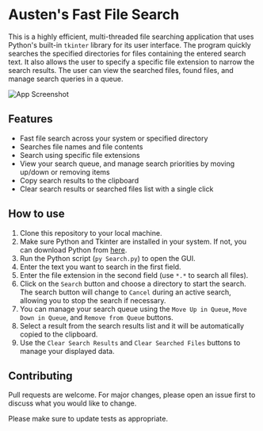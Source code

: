 # Austen's Fast File Search

This is a highly efficient, multi-threaded file searching application that uses Python's built-in `tkinter` library for its user interface. The program quickly searches the specified directories for files containing the entered search text. It also allows the user to specify a specific file extension to narrow the search results. The user can view the searched files, found files, and manage search queries in a queue. 

![App Screenshot](screenshot.png)

## Features

- Fast file search across your system or specified directory
- Searches file names and file contents
- Search using specific file extensions
- View your search queue, and manage search priorities by moving up/down or removing items
- Copy search results to the clipboard
- Clear search results or searched files list with a single click

## How to use

1. Clone this repository to your local machine.
2. Make sure Python and Tkinter are installed in your system. If not, you can download Python from [here](https://www.python.org/downloads/).
3. Run the Python script (`py Search.py`) to open the GUI.
4. Enter the text you want to search in the first field.
5. Enter the file extension in the second field (use `*.*` to search all files).
6. Click on the `Search` button and choose a directory to start the search. The search button will change to `Cancel` during an active search, allowing you to stop the search if necessary.
7. You can manage your search queue using the `Move Up in Queue`, `Move Down in Queue`, and `Remove from Queue` buttons.
8. Select a result from the search results list and it will be automatically copied to the clipboard.
9. Use the `Clear Search Results` and `Clear Searched Files` buttons to manage your displayed data.

## Contributing

Pull requests are welcome. For major changes, please open an issue first to discuss what you would like to change.

Please make sure to update tests as appropriate.
